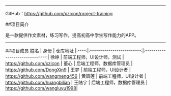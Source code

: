 # 
----
GitHub：https://github.com/xzicon/project-training

##项目简介

是一款提供作文素材，练习写作，提高初高中学生写作能力的APP。

----
##项目成员
姓名   | 身份 | 仓库地址
|:----:|:-------------------------:|:------------------------------:|
徐峥   | 前端工程师，UI设计师，测试 | https://github.com/xzicon      |
董心   | 后端工程师，数据库管理员   | https://github.com/DongXin9    |
王梦   | 前端工程师，UI设计者       | https://github.com/wangmeng456 |
黄碧莲 | 前端工程师，UI设计者       | https://github.com/huangbilian |
王陆宇 | 后端工程师，数据库管理员   | https://github.com/wangluyu1998|

